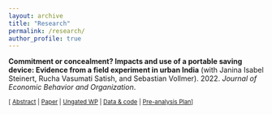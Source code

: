```yaml
---
layout: archive
title: "Research"
permalink: /research/
author_profile: true
---
```


**Commitment or concealment? Impacts and use of a portable saving device: Evidence from a field experiment in urban India** (with Janina Isabel Steinert, Rucha Vasumati Satish, and Sebastian Vollmer). 2022. *Journal of Economic Behavior and Organization*. 

<div id="hpt" style="display: none; text-align: justify; line-height: 1.2" ><small>
Abstract: To quantify the impact of a novel “soft” commitment intervention, we randomly allocate 1525 Indian slum dwellers to receive a zip purse and a lockbox (treatment) or a lockbox only (control). After six months, we document a 19 percent increase in total savings in the treatment arm. The effect is sustained in a sub-sample of participants we re-interview during the COVID-19 pandemic, twenty months after initial distribution of the devices. While temptation spending was not reduced, additional analyses suggest that the zip purse served as a hiding rather than a self-control device. Our results highlight the importance of considering the role of financial transfers to other household members in future saving promotion programs.</small><br><br/></div>

<small> \[ <a href="#/" onclick="visib('hpt')">Abstract</a> | [Paper](https://www-sciencedirect-com.proxy.bnl.lu/science/article/pii/S0167268121004984) | [Ungated WP](http://FelixStips.github.io/files/pune_rct_wp.pdf) | [Data & code](https://osf.io/p8dj5/) | [Pre-analysis Plan](http://FelixStips.github.io/files/pap_pune_rct.pdf)\] </small>




